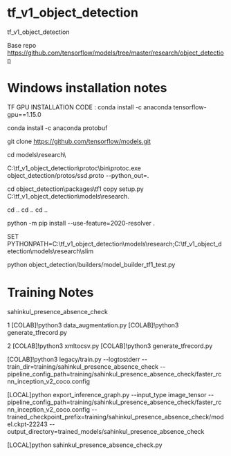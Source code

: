# tf_v1_object_detection
tf_v1_object_detection


Base repo https://github.com/tensorflow/models/tree/master/research/object_detection


# Windows installation notes

TF GPU INSTALLATION CODE : conda install -c anaconda tensorflow-gpu==1.15.0

conda install -c anaconda protobuf

git clone https://github.com/tensorflow/models.git

cd models\research\

C:\tf_v1_object_detection\protoc\bin\protoc.exe object_detection/protos/ssd.proto --python_out=.

cd object_detection\packages\tf1
copy setup.py C:\tf_v1_object_detection\models\research\.

cd ..
cd ..
cd ..

python -m pip install --use-feature=2020-resolver .

SET PYTHONPATH=C:\tf_v1_object_detection\models\research;C:\tf_v1_object_detection\models\research\slim

python object_detection/builders/model_builder_tf1_test.py



# Training Notes

sahinkul_presence_absence_check

1
[COLAB]!python3 data_augmentation.py
[COLAB]!python3 generate_tfrecord.py

2
[COLAB]!python3 xmltocsv.py
[COLAB]!python3 generate_tfrecord.py

[COLAB]!python3 legacy/train.py --logtostderr --train_dir=training/sahinkul_presence_absence_check --pipeline_config_path=training/sahinkul_presence_absence_check/faster_rcnn_inception_v2_coco.config


[LOCAL]python export_inference_graph.py --input_type image_tensor --pipeline_config_path=training/sahinkul_presence_absence_check/faster_rcnn_inception_v2_coco.config --trained_checkpoint_prefix=training/sahinkul_presence_absence_check/model.ckpt-22243 --output_directory=trained_models/sahinkul_presence_absence_check

[LOCAL]python sahinkul_presence_absence_check.py

